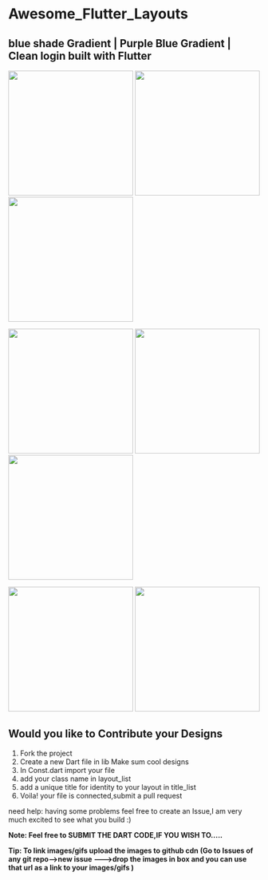 # Awesome_Flutter_Layouts
 
 blue shade Gradient  | Purple Blue Gradient | Clean login built with Flutter
 -------------------------------

<p float="left;padding-left=10px">
  <img src="https://user-images.githubusercontent.com/31410839/54293138-64065d00-45d5-11e9-840f-a5bfaeb38841.png" width="250"/>
  <img src="https://user-images.githubusercontent.com/31410839/54293135-636dc680-45d5-11e9-8788-9876c709143d.png" width="250" />
  <img src="https://user-images.githubusercontent.com/31410839/54293137-636dc680-45d5-11e9-9d15-914ba5d75f67.jpg" width="250" /> 
</p>

 
<p float="left;padding=10px">
  <img src="https://user-images.githubusercontent.com/31410839/53930685-3c386600-40b8-11e9-893a-acb8e22d3eb7.png" width="250" />
  <img src ="https://user-images.githubusercontent.com/31410839/53930712-5eca7f00-40b8-11e9-8bc6-4dd6474566f3.png" width="250"/>
  <img src = "https://user-images.githubusercontent.com/31410839/53930581-cf24d080-40b7-11e9-8513-c7f2f9e179db.png" width="250"/>
</p>

<p float="left;padding=10px">
  <img src="https://user-images.githubusercontent.com/31410839/53999545-cc82b380-4169-11e9-884d-cfc71a711ee5.png"  width="250" />
  <img src ="https://user-images.githubusercontent.com/31410839/53999548-ce4c7700-4169-11e9-8c0d-127a6f6ce3ff.png" width="250"/>
</p>

## Would you like to Contribute your Designs

1. Fork the project
2. Create a new Dart file in lib Make sum cool designs
3. In Const.dart import your file
4. add your class name in layout_list 
5. add a unique title for identity to your layout in title_list
6. Voila! your file is connected,submit a pull request

need help: having some problems feel free to create an Issue,I am very much excited to see what you build :)

**Note: Feel free to SUBMIT THE DART CODE,IF YOU WISH TO.....**

**Tip: To link images/gifs upload the images to github cdn (Go to Issues of any git repo-->new issue --->drop the images in box  and you can use that url as a link to your images/gifs )**
